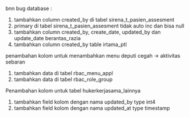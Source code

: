 bnn
bug database :
1. tambahkan column created_by di tabel sirena_t_pasien_assesment
2. primary di tabel sirena_t_pasien_assesment tidak auto inc dan bisa null
3. tambahkan column created_by, create_date, updated_by dan update_date berantas_razia
4. tambahkan column created_by table irtama_ptl


penambahan kolom untuk menambahkan menu deputi cegah -> aktivitas sebaran
1. tambahkan data di tabel rbac_menu_appl
2. tambahkan data di tabel rbac_role_group


Penambahan kolom untuk tabel hukerkerjasama_lainnya
1. tambahkan field kolom dengan nama updated_by type int4
2. tambahkan field kolom dengan nama updated_at type timestamp